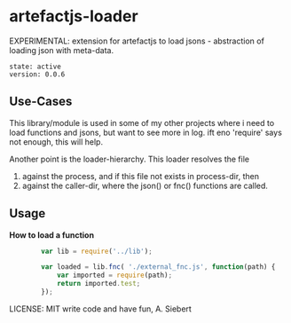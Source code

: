 artefactjs-loader
=================

EXPERIMENTAL: extension for artefactjs to load jsons - abstraction of loading json with meta-data.

    state: active
    version: 0.0.6

## Use-Cases

This library/module is used in some of my other projects where i need to load functions and jsons, but
want to see more in log. ift eno 'require' says not enough, this will help.

Another point is the loader-hierarchy. This loader resolves the file
1. against the process, and if this file not exists in process-dir, then
2. against the caller-dir, where the json() or fnc() functions are called.

## Usage

**How to load a function**
```javascript
        var lib = require('../lib');

        var loaded = lib.fnc( './external_fnc.js', function(path) {
            var imported = require(path);
            return imported.test;
        });
```

LICENSE: MIT
write code and have fun,
A. Siebert
